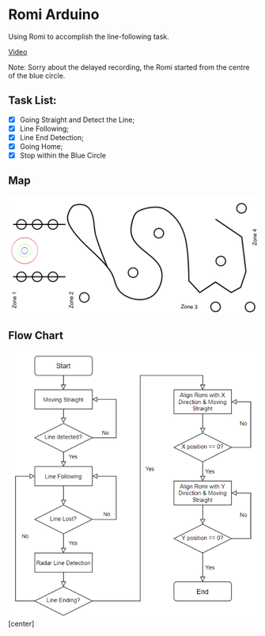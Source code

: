 # Romi Arduino
Using Romi to accomplish the line-following task. 

[Video](https://drive.google.com/open?id=1KFJOX-LMRZ4LEj-RMjIquQ1IABAgHnQY)

Note: Sorry about the delayed recording, the Romi started from the centre of the blue circle.

## Task List:
- [x] Going Straight and Detect the Line;
- [x] Line Following;
- [x] Line End Detection;
- [x] Going Home;
- [x] Stop within the Blue Circle

## Map
![Map](CourseWorMap_90x190cm.jpg)

## Flow Chart
![Flow Chart](Romi_Flow_Chart.png)[center]
